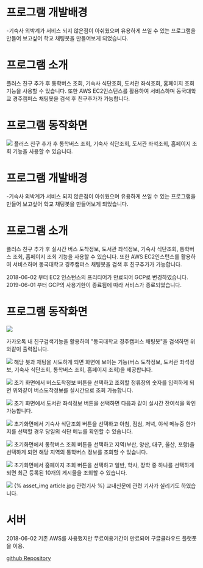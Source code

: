 # 프로그램 개발배경
-기숙사 외박계가 서비스 되지 않은점이 아쉬웠으며 유용하게 쓰일 수 있는 프로그램을 만들어 보고싶어 학교 채팅봇을 만들어보게 되었습니다.

# 프로그램 소개

플러스 친구 추가 후 통학버스 조회, 기숙사 식단조회, 도서관 좌석조회, 홈페이지 조회 기능을 사용할 수 있습니다.
또한 AWS EC2인스턴스를 활용하여 서비스하며 동국대학교 경주캠퍼스 채팅봇을 검색 후 친구추가가 가능합니다.

# 프로그램 동작화면

![](https://kkimsangheon.github.io/2017/08/11/dg-chat-bot/dgchat.png) 
플러스 친구 추가 후 통학버스 조회, 기숙사 식단조회, 도서관 좌석조회, 홈페이지 조회 기능을 사용할 수 있습니다.



# 프로그램 개발배경
-기숙사 외박계가 서비스 되지 않은점이 아쉬웠으며 유용하게 쓰일 수 있는 프로그램을 만들어 보고싶어 학교 채팅봇을 만들어보게 되었습니다.

# 프로그램 소개
플러스 친구 추가 후 실시간 버스 도착정보, 도서관 좌석정보, 기숙사 식단조회, 통학버스 조회, 홈페이지 조회 기능을 사용할 수 있습니다.
또한 AWS EC2인스턴스를 활용하여 서비스하며 동국대학교 경주캠퍼스 채팅봇을 검색 후 친구추가가 가능합니다.

2018-06-02 부터 EC2 인스턴스의 프리티어가 만료되어 GCP로 변경하였습니다.
2019-06-01 부터 GCP의 사용기한이 종료됨에 따라 서비스가 종료되었습니다.

# 프로그램 동작화면
![](https://kkimsangheon.github.io/2017/08/11/dg-chat-bot/1.png) 

카카오톡 내 친구검색기능을 활용하여 "동국대학교 경주캠퍼스 채팅봇"을 검색하면 위와같이 출력됩니다.

![](https://kkimsangheon.github.io/2017/08/11/dg-chat-bot/2.png) 
해당 봇과 채팅을 시도하게 되면 화면에 보이는 기능(버스 도착정보, 도서관 좌석정보, 기숙사 식단조회, 통학버스 조회, 홈페이지 조회)을 제공합니다.

![](https://kkimsangheon.github.io/2017/08/11/dg-chat-bot/3.png) 
초기 화면에서 버스도착정보 버튼을 선택하고 조회할 정류장의 숫자를 입력하게 되면 위와같이 버스도착정보를 실시간으로 조회 가능합니다.

![](https://kkimsangheon.github.io/2017/08/11/dg-chat-bot/4.png) 
초기 화면에서 도서관 좌석정보 버튼을 선택하면 다음과 같이 실시간 잔여석을 확인 가능합니다.

![](https://kkimsangheon.github.io/2017/08/11/dg-chat-bot/5.png) 
초기화면에서 기숙사 식단조회 버튼을 선택하고 아침, 점심, 저녁, 야식 메뉴중 한가지를 선택할 경우 당일의 식단 메뉴를 확인할 수 있습니다.

![](https://kkimsangheon.github.io/2017/08/11/dg-chat-bot/6.png) 
초기화면에서 통학버스 조회 버튼을 선택하고 지역(부산, 양산, 대구, 울산, 포항)을 선택하게 되면 해당 지역의 통학버스 정보를 조회할 수 있습니다.

![](https://kkimsangheon.github.io/2017/08/11/dg-chat-bot/7.png) 
초기화면에서 홈페이지 조회 버튼을 선택하고 일반, 학사, 장학 중 하나를 선택하게 되면 최근 등록된 10개의 게시물을 조회할 수 있습니다.

![](https://kkimsangheon.github.io/2017/08/11/dg-chat-bot/article.jpg) 
{% asset_img article.jpg 관련기사 %}
교내신문에 관련 기사가 실리기도 하였습니다.

# 서버
2018-06-02
기존 AWS를 사용했지만 무료이용기간이 만료되어 구글클라우드 플랫폿을 이용.

[github Repository](https://github.com/KKimSangHeon/Dg_Chat_Bot)
